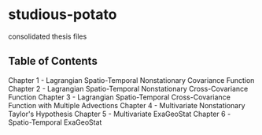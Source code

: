 # studious-potato
consolidated thesis files

## Table of Contents
Chapter 1 - Lagrangian Spatio-Temporal Nonstationary Covariance Function
Chapter 2 - Lagrangian Spatio-Temporal Nonstationary Cross-Covariance Function
Chapter 3 - Lagrangian Spatio-Temporal Cross-Covariance Function with Multiple Advections
Chapter 4 - Multivariate Nonstationary Taylor's Hypothesis
Chapter 5 - Multivariate ExaGeoStat
Chapter 6 - Spatio-Temporal ExaGeoStat
